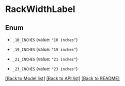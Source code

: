 # RackWidthLabel

## Enum


* `_10_INCHES` (value: `"10 inches"`)

* `_19_INCHES` (value: `"19 inches"`)

* `_21_INCHES` (value: `"21 inches"`)

* `_23_INCHES` (value: `"23 inches"`)


[[Back to Model list]](../README.md#documentation-for-models) [[Back to API list]](../README.md#documentation-for-api-endpoints) [[Back to README]](../README.md)


